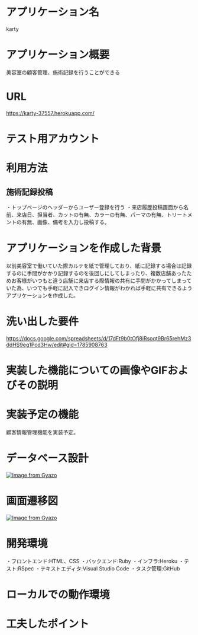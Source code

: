 # アプリケーション名
karty
# アプリケーション概要
美容室の顧客管理、施術記録を行うことができる
# URL
https://karty-37557.herokuapp.com/
# テスト用アカウント

# 利用方法
## 施術記録投稿
・トップページのヘッダーからユーザー登録を行う
・来店履歴投稿画面から名前、来店日、担当者、カットの有無、カラーの有無、パーマの有無、トリートメントの有無、画像、備考を入力し投稿する。

# アプリケーションを作成した背景
以前美容室で働いていた際カルテを紙で管理しており、紙に記録する場合は記録するのに手間がかかり記録するのを後回しにしてしまったり、複数店舗あったためお客様がいつもと違う店舗に来店する際情報の共有に手間がかかってしまっていた為、いつでも手軽に記入できログイン情報がわかれば手軽に共有できるようアプリケーションを作成した。

# 洗い出した要件
https://docs.google.com/spreadsheets/d/17dFt9b0tOfj8iRsoqt9Br65rehMz3ddHS9eg1Pcd3Hw/edit#gid=1785908763


# 実装した機能についての画像やGIFおよびその説明

# 実装予定の機能
顧客情報管理機能を実装予定。

# データベース設計
[![Image from Gyazo](https://i.gyazo.com/ac7cec91cdfc7ba25fc7c5bfacc45581.png)](https://gyazo.com/ac7cec91cdfc7ba25fc7c5bfacc45581)

# 画面遷移図
[![Image from Gyazo](https://i.gyazo.com/ab15d929a8c33486928f73953f89976e.png)](https://gyazo.com/ab15d929a8c33486928f73953f89976e)
# 開発環境
・フロントエンド:HTML、CSS
・バックエンド:Ruby
・インフラ:Heroku
・テスト:RSpec
・テキストエディタ:Visual Studio Code
・タスク管理:GitHub

# ローカルでの動作環境

# 工夫したポイント